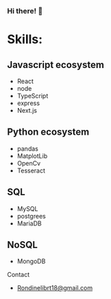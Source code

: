 ### Hi there! 👋

# Skills:

## Javascript ecosystem
- React
- node
- TypeScript
- express
- Next.js

## Python ecosystem
- pandas
- MatplotLib
- OpenCv
- Tesseract

## SQL
- MySQL
- postgrees
- MariaDB

## NoSQL
- MongoDB

Contact
  - Rondinelibrt18@gmail.com
